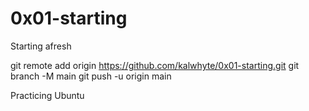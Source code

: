 # 0x01-starting
Starting afresh

git remote add origin https://github.com/kalwhyte/0x01-starting.git
git branch -M main
git push -u origin main

Practicing Ubuntu
